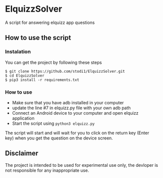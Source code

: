 # ElquizzSolver
A script for answering elquizz app questions

## How to use the script
### Instalation
You can get the project by following these steps
```
$ git clone https://github.com/stodi1/ElquizzSolver.git
$ cd ElquizzSolver
$ pip3 install -r requirements.txt
```

### How to use
* Make sure that you have adb installed in your computer
* update the line #7 in elquizz.py file with your own adb path
* Connect an Android device to your computer and open elquizz application
* Start the script using ```python3 elquizz.py```

The script will start and will wait for you to click on the return key (Enter key) when you get the question on the device screen.

## Disclaimer
The project is intended to be used for experimental use only, the devloper is not responsible for any inappropriate use.